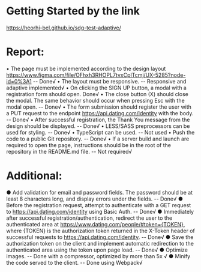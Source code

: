 # Getting Started by the link  
  https://heorhi-bel.github.io/sdg-test-adaptive/
# Report:
• The page must be implemented according to the design layout
https://www.figma.com/file/OFhxh3RHOPL7tvxCpITcmj/UX-5285?node-id=0%3A1 -- Done√
• The layout must be responsive. -- Responsive and adaptive implemented√
• On clicking the SIGN UP button, a modal with a registration form should open. Done√
• The close button (X) should close the modal. The same behavior should occur when pressing Esc with the modal open. -- Done√
• The form submission should register the user with a PUT request to the endpoint https://api.dating.com/identity with the body. -- Done√
• After successful registration, the Thank You message from the design should be displayed. -- Done√
• LESS/SASS preprocessors can be used for styling. -- Done√
• TypeScript can be used. -- Not used
• Push the code to a public Git repository. -- Done√
• If a server build and launch are required to open the page, instructions should be in the root of the repository in the README.md file. -- Not required√

# Additional:
● Add validation for email and password fields. The password should be at least 8 characters long, and display errors under the fields. -- Done√
● Before the registration request, attempt to authenticate with a GET request to https://api.dating.com/identity using Basic Auth. -- Done√
● Immediately after successful registration/authentication, redirect the user to the authenticated area at https://www.dating.com/people/#token={TOKEN}, where {TOKEN} is the authorization token returned in the X-Token header of successful requests to https://api.dating.com/identity. -- Done√
● Save the authorization token on the client and implement automatic redirection to the authenticated area using the token upon page load. -- Done√
● Optimize images. -- Done with a compressor, optimized by more than 5x √
● Minify the code served to the client. -- Done using Webpack√
